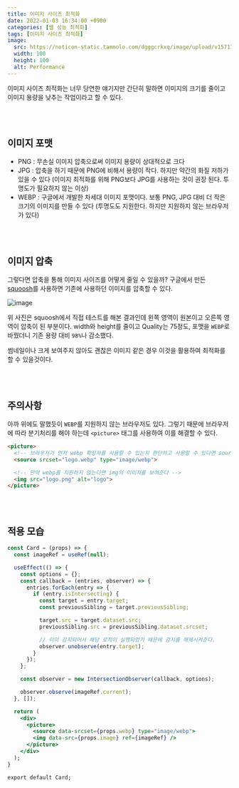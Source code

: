 ```yaml
---
title: 이미지 사이즈 최적화
date: 2022-01-03 16:34:00 +0900
categories: [웹 성능 최적화]
tags: [이미지 사이즈 최적화]
image:
  src: https://noticon-static.tammolo.com/dgggcrkxq/image/upload/v1571795671/noticon/ncgxzfzuzo0ygwniagek.png
  width: 100
  height: 100
  alt: Performance
---
```



이미지 사이즈 최적화는 너무 당연한 얘기지만 간단히 말하면 이미지의 크기를 줄이고 이미지 용량을 낮추는 작업이라고 할 수 있다.

<br/>
<br/>

## 이미지 포맷

- PNG : 무손실 이미지 압축으로써 이미지 용량이 상대적으로 크다
- JPG : 압축을 하기 때문에 PNG에 비해서 용량이 작다. 하지만 약간의 화질 저하가 있을 수 있다 (이미지 최적화를 위해 PNG보다 JPG를 사용하는 것이 권장 된다. 투명도가 필요하지 않는 이상)
- WEBP : 구글에서 개발한 차세대 이미지 포맷이다. 보통 PNG, JPG 대비 더 작은 크기의 이미지를 만들 수 있다 (투명도도 지원한다. 하지만 지원하지 않는 브라우저가 있다)

<br/>
<br/>

## 이미지 압축

그렇다면 압축을 통해 이미지 사이즈를 어떻게 줄일 수 있을까? 구글에서 만든 [squoosh](https://squoosh.app/)를 사용하면 기존에 사용하던 이미지를 압축할 수 있다.

![image](https://user-images.githubusercontent.com/52060742/147906541-68b6cfd1-1cec-424e-8d49-4e092c797363.png)

위 사진은 squoosh에서 직접 테스트를 해본 결과인데 왼쪽 영역이 원본이고 오른쪽 영역이 압축이 된 부분이다. width와 height를 줄이고 Quality는 75정도, 포맷을 `WEBP`로 바꿨더니 기존 용량 대비 `98%`나 감소했다.

썸네일이나 크게 보여주지 않아도 괜찮은 이미지 같은 경우 이것을 활용하여 최적화를 할 수 있을것이다.

<br/>
<br/>

## 주의사항

아까 위에도 말했듯이 `WEBP`를 지원하지 않는 브라우저도 있다. 그렇기 때문에 브라우저에 따라 분기처리를 해야 하는데 `<picture>` 태그를 사용하여 이를 해결할 수 있다.

```html
<picture>
  <!-- 브라우저가 먼저 webp 확장자를 사용할 수 있는지 판단하고 사용할 수 있다면 source의 이미지를 보여준다 -->
  <source srcset="logo.webp" type="image/webp">

  <!-- 만약 webp를 지원하지 않는다면 img의 이미지를 보여준다 -->
  <img src="logo.png" alt="logo">
</picture>
```

<br/>
<br/>

## 적용 모습

```jsx
const Card = (props) => {
  const imageRef = useRef(null);

  useEffect(() => {
    const options = {};
    const callback = (entries, observer) => {
      entries.forEach(entry => {
        if (entry.isIntersecting) {
          const target = entry.target;
          const previousSibling = target.previousSibling;

          target.src = target.dataset.src;
          previousSibling.src = previousSibling.dataset.srcset;

          // 이미 감지되어서 해당 로직이 실행되었기 때문에 감지를 해제시켜준다.
          observer.unobserve(entry.target);
        }
      });
    };

    const observer = new IntersectionObserver(callback, options);

    observer.observe(imageRef.current);
  }, []);

  return (
    <div>
      <picture>
        <source data-srcset={props.webp} type="image/webp">
        <img data-src={props.image} ref={imageRef} />
      </picture>
    </div>
  );
}

export default Card;
```